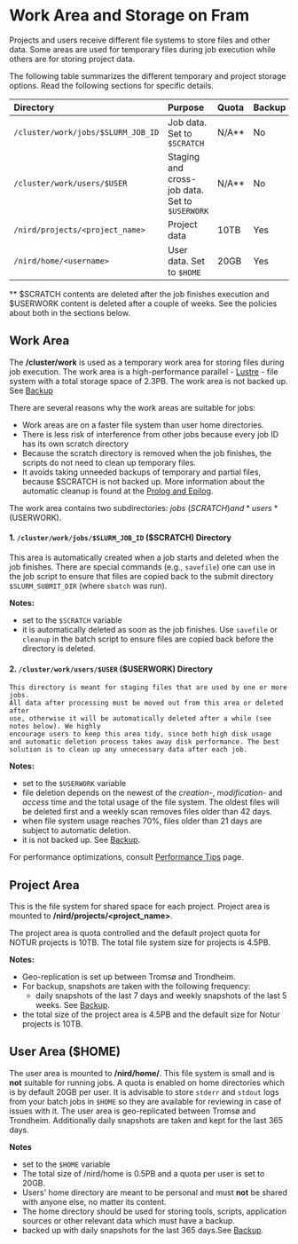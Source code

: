 # Work Area and Storage on Fram

Projects and users receive different file systems to store files and other data. Some areas are used for temporary files during job execution while others are
for storing project data.

The following table summarizes the different temporary and project storage options. Read the following sections for specific details.

| Directory     | Purpose     | Quota | Backup |
| :------------- | :------------- | :------------- | :------------- |
| `/cluster/work/jobs/$SLURM_JOB_ID`       | Job data. Set to `$SCRATCH`       | N/A**       | No       |
| `/cluster/work/users/$USER`      | Staging and cross-job data. Set to `$USERWORK`       | N/A**       | No       |
| `/nird/projects/<project_name>`       | Project data       | 10TB       | Yes       |
| `/nird/home/<username>`       | User data. Set to `$HOME`       | 20GB       | Yes       |

** $SCRATCH contents are deleted after the job finishes execution and $USERWORK
content is deleted after a couple of weeks. See the policies about both in the sections below.

## Work Area

The **/cluster/work** is used as a temporary work area for storing files during job execution. The work area
is a high-performance parallel - [Lustre](http://lustre.org) -
file system with a total storage space of 2.3PB. The work area is not backed up. See [Backup](backup.md)

There are several reasons why the work areas are suitable for jobs:
* Work areas are on a faster file system than user home directories.
* There is less risk of interference from other jobs because every job ID has its own scratch directory
* Because the scratch directory is removed when the job finishes, the scripts do not need to clean up temporary files.
* It avoids taking unneeded backups of temporary and partial files, because $SCRATCH is not backed up.
More information about the automatic cleanup is found at the [Prolog and Epilog](../jobs/framqueuesystem.md##prolog_epilog).

The work area contains two subdirectories: *jobs* ($SCRATCH) and *users* ($USERWORK).

 #### 1. `/cluster/work/jobs/$SLURM_JOB_ID` ($SCRATCH) Directory

This area is automatically created when a job starts and deleted when the
job finishes. There are special commands (e.g., `savefile`) one can use in the job
script to ensure that files are copied back to the submit directory `$SLURM_SUBMIT_DIR` (where `sbatch` was run).

**Notes:**

* set to the `$SCRATCH` variable
* it is automatically deleted as soon as the job finishes.  Use `savefile` or `cleanup` in the batch script to
  ensure files are copied back before the directory is deleted.

#### 2. `/cluster/work/users/$USER` ($USERWORK) Directory

    This directory is meant for staging files that are used by one or more jobs.
    All data after processing must be moved out from this area or deleted after
    use, otherwise it will be automatically deleted after a while (see notes below). We highly
    encourage users to keep this area tidy, since both high disk usage
    and automatic deletion process takes away disk performance. The best
    solution is to clean up any unnecessary data after each job.

**Notes:**

* set to the `$USERWORK` variable
* file deletion depends on the newest of the *creation-*, *modification-* and *access* time and the total usage of the file system. The oldest files will be deleted first and a weekly scan removes files older than 42 days.
* when file system usage reaches 70%, files older than 21 days are subject to automatic deletion.
* it is not backed up. See [Backup](backup.md).

For performance optimizations, consult [Performance Tips](performance-tips.md) page.

## Project Area

This is the file system for shared space for each project. Project area is
mounted to **/nird/projects/<project_name>**.

The project area is quota controlled and the default project quota for NOTUR projects is
10TB. The total file system size for projects is 4.5PB.

**Notes:**
* Geo-replication is set up between Tromsø and Trondheim.
* For backup, snapshots are taken with the following frequency:
    * daily snapshots of the last 7 days and weekly snapshots of the last 5 weeks. See [Backup](backup.md).
* the total size of the project area is 4.5PB and the default size for Notur projects is 10TB.

## User Area ($HOME)

The user area is mounted to **/nird/home/<username>**. This file system is small
and is **not** suitable for running jobs. A quota is enabled on home directories
which is by default 20GB per user. It is advisable to store `stderr` and `stdout`
logs from your batch jobs in `$HOME` so they are available for reviewing in case
of issues with it. The user area is geo-replicated between Tromsø and Trondheim.
Additionally daily snapshots are taken and kept for the last 365 days.

**Notes**
* set to the `$HOME` variable
* The total size of /nird/home is 0.5PB and a quota per user is set to 20GB.
* Users' home directory are meant to be personal and must **not** be shared
with anyone else, no matter its content.
* The home directory should be used for storing tools, scripts, application
sources or other relevant data which must have a backup.
* backed up with daily snapshots for the last 365 days.See [Backup](backup.md).
